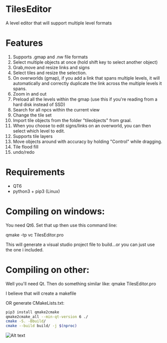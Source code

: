 # TilesEditor
A level editor that will support multiple level formats

# Features
1. Supports .gmap and .nw file formats
2. Select multiple objects at once (hold shift key to select another object)
3. Grab,move and resize links and signs
4. Select tiles and resize the selection.
5. On overworlds (gmap), if you add a link that spans multiple levels, it will automatically and correctly duplicate the link across the multiple levels it spans.
6. Zoom in and out
7. Preload all the levels within the gmap (use this if you're reading from a hard disk instead of SSD)
8. Search for all npcs within the current view
9. Change the tile set
10. Import tile objects from the folder "tileobjects" from graal.
11. When you choose to edit signs/links on an overworld, you can then select which level to edit.
12. Supports tile layers
13. Move objects around with accuracy by holding "Control" while dragging.
14. Tile flood fill
15. undo/redo


# Requirements
* QT6
* python3 + pip3 (Linux)

# Compiling on windows:
You need Qt6. Set that up then use this command line:

qmake -tp vc TilesEditor.pro

This will generate a visual studio project file to build...or you can just use the one i included.

# Compiling on other:
Well you'll need Qt. Then do something similar like:
qmake TilesEditor.pro

I believe that will create a makefile

OR generate CMakeLists.txt:
```bash
pip3 install qmake2cmake
qmake2cmake_all --min-qt-version 6 ./
cmake -S. -Bbuild/
cmake --build build/ -j $(nproc)
```

![Alt text](https://user-images.githubusercontent.com/132313681/236118575-99d12ea4-4cad-411a-bee6-71d694e72abc.png "Optional Title")
